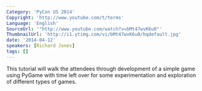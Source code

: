 ```yaml
---
Category: 'PyCon US 2014'
Copyright: 'http://www.youtube.com/t/terms'
Language: 'English'
SourceUrl: '"http://www.youtube.com/watch?v=bMt47wvK6u0"'
ThumbnailUrl: 'http://i1.ytimg.com/vi/bMt47wvK6u0/hqdefault.jpg'
date: '2014-04-12'
speakers: [Richard Jones]
tags: []
---
```

This tutorial will walk the attendees through development of a simple game using PyGame with time left over for some experimentation and exploration of different types of games.